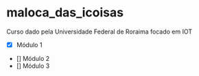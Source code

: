 # maloca_das_icoisas
 Curso dado pela Universidade Federal de Roraima focado em IOT
- [x] Módulo 1
- [] Módulo 2
- [] Módulo 3